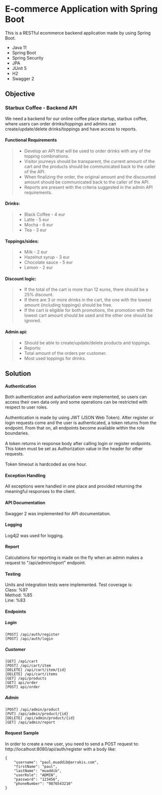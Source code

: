 # E-commerce Application with Spring Boot
This is a RESTful ecommerce backend application made by using Spring Boot.

* Java 11
* Spring Boot
* Spring Security
* JPA
* JUnit 5
* H2
* Swagger 2

## Objective
### Starbux Coffee - Backend API
We need a backend for our online coffee place startup, starbux coffee, where users can order
drinks/toppings and admins can create/update/delete drinks/toppings and have access to
reports.

#### Functional Requirements
> * Develop an API that will be used to order drinks with any of the topping combinations.
> * Visitor journeys should be transparent, the current amount of the cart and the products
should be communicated back to the caller of the API.
> * When finalizing the order, the original amount and the discounted amount should be
communicated back to the caller of the API.
> * Reports are present with the criteria suggested in the admin API requirements.
#### Drinks:
> * Black Coffee - 4 eur
> * Latte - 5 eur
> * Mocha - 6 eur
> * Tea - 3 eur
#### Toppings/sides:
> * Milk - 2 eur
> * Hazelnut syrup - 3 eur
> * Chocolate sauce - 5 eur
> * Lemon - 2 eur
#### Discount logic:
> * If the total of the cart is more than 12 euros, there should be a 25% discount.
> * If there are 3 or more drinks in the cart, the one with the lowest amount (including
toppings) should be free.
> * If the cart is eligible for both promotions, the promotion with the lowest cart amount
should be used and the other one should be ignored.
#### Admin api:
> * Should be able to create/update/delete products and toppings.
> * Reports:
> * Total amount of the orders per customer.
> * Most used toppings for drinks.

## Solution
#### Authentication
Both authentication and authorization were implemented, so users can access their own data only and some operations can be restricted with respect to user roles.\
\
Authentication is made by using JWT (JSON Web Token). After register or login requests come and the user is authenticated, a token returns from the endpoint. From that on, all endpoints become available within the role boundaries.\
\
A token returns in response body after calling login or register endpoints. This token must be set as Authorization value in the header for other requests.\
\
Token timeout is hardcoded as one hour.

#### Exception Handling
All exceptions were handled in one place and provided returning the meaningful responses to the client.

#### API Documentation
Swagger 2 was implemented for API documentation.

#### Logging
Log4j2 was used for logging.

#### Report
Calculations for reporting is made on the fly when an admin makes a request to "/api/admin/report" endpoint.

#### Testing
Units and integration tests were implemented. Test coverage is:\
Class: %97\
Method: %85\
Line: %83

#### Endpoints
##### Login
```
[POST] /api/auth/register
[POST] /api/auth/login
```
##### Customer
```
[GET] /api/cart
[POST] /api/cart/item
[DELETE] /api/cart/item/{id}
[DELETE] /api/cart/items
[GET] /api/products
[GET] api/order
[POST] api/order
```
##### Admin
```
[POST] /api/admin/product
[PUT] /api/admin/product/{id}
[DELETE] /api/admin/product/{id}
[GET] /api/admin/report
```
#### Request Sample
In order to create a new user, you need to send a POST request to:
http://localhost:8080/api/auth/register with a body like:
```
{
    "username": "paul.muaddib@arrakis.com",
    "firstName": "paul",
    "lastName": "muaddib",
    "userRole": "ADMIN",
    "password": "123456",
    "phoneNumber": "9876543210"
}
```
